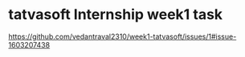 # tatvasoft Internship week1 task
https://github.com/vedantraval2310/week1-tatvasoft/issues/1#issue-1603207438

